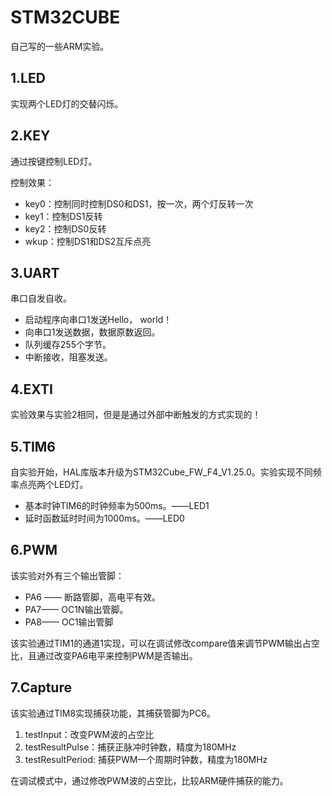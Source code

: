 # STM32CUBE 

自己写的一些ARM实验。



## 1.LED

实现两个LED灯的交替闪烁。



## 2.KEY

通过按键控制LED灯。

控制效果：

- key0：控制同时控制DS0和DS1，按一次，两个灯反转一次
- key1：控制DS1反转
- key2：控制DS0反转
- wkup：控制DS1和DS2互斥点亮



## 3.UART

串口自发自收。

- 启动程序向串口1发送Hello， world！
- 向串口1发送数据，数据原数返回。
- 队列缓存255个字节。
- 中断接收，阻塞发送。



## 4.EXTI

实验效果与实验2相同，但是是通过外部中断触发的方式实现的！



## 5.TIM6

自实验开始，HAL库版本升级为STM32Cube_FW_F4_V1.25.0。实验实现不同频率点亮两个LED灯。

- 基本时钟TIM6的时钟频率为500ms。——LED1
- 延时函数延时时间为1000ms。——LED0



## 6.PWM

该实验对外有三个输出管脚：

- PA6 —— 断路管脚，高电平有效。
- PA7—— OC1N输出管脚。
- PA8—— OC1输出管脚

该实验通过TIM1的通道1实现，可以在调试修改compare值来调节PWM输出占空比，且通过改变PA6电平来控制PWM是否输出。



## 7.Capture

该实验通过TIM8实现捕获功能，其捕获管脚为PC6。

1. testInput：改变PWM波的占空比
2. testResultPulse：捕获正脉冲时钟数，精度为180MHz
3. testResultPeriod: 捕获PWM一个周期时钟数，精度为180MHz

在调试模式中，通过修改PWM波的占空比，比较ARM硬件捕获的能力。



